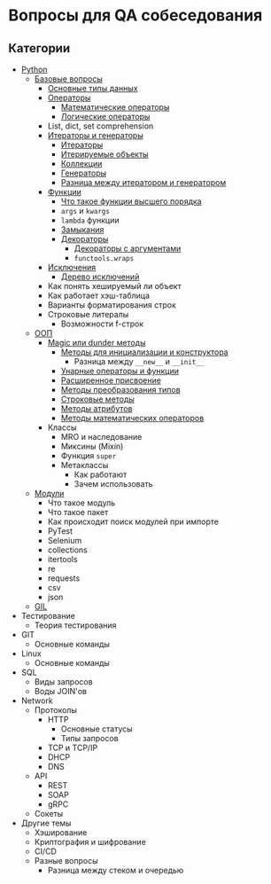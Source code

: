 # Вопросы для QA собеседования


## Категории
* [Python](/Python)
  * [Базовые вопросы](/Python/Базовые%20вопросы.md)
    * [Основные типы данных](/Python/Базовые%20вопросы.md/#основные-типы-данных)
    * [Операторы](/Python/Базовые%20вопросы.md/#операторы)
      * [Математические операторы](/Python/Базовые%20вопросы.md/#математические-операторы)
      * [Логические операторы](/Python/Базовые%20вопросы.md/#логические-операторы)
    * List, dict, set comprehension
    * [Итераторы и генераторы](/Python/Базовые%20вопросы.md/#итераторы-и-генераторы)
      * [Итераторы](/Python/Базовые%20вопросы.md/#итераторы)
      * [Итерируемые объекты](/Python/Базовые%20вопросы.md/#итерируемые-объекты)
      * [Коллекции](/Python/Базовые%20вопросы.md/#коллекции)
      * [Генераторы](/Python/Базовые%20вопросы.md/#генераторы)
      * [Разница между итератором и генератором](/Python/Базовые%20вопросы.md/#разница-между-итератором-и-генератором)
    * [Функции](/Python/Базовые%20вопросы.md/#функции)
      * [Что такое функции высшего порядка](/Python/Базовые%20вопросы.md/#что-такое-функции-высшего-порядка)
      * `args` и `kwargs`
      * `lambda` функции
      * [Замыкания](/Python/Базовые%20вопросы.md/#замыкания)
      * [Декораторы](/Python/Базовые%20вопросы.md/#декораторы)
        * [Декораторы с аргументами](/Python/Базовые%20вопросы.md/#декораторы-с-аргументами)
        * `functools.wraps`
    * [Исключения](/Python/Базовые%20вопросы.md/#исключения)
      * [Дерево исключений](/Python/Базовые%20вопросы.md/#дерево-исключений)
    * Как понять хешируемый ли объект
    * Как работает хэш-таблица
    * Варианты форматирования строк
    * Строковые литералы
      * Возможности f-строк
  * [ООП](/Python/ООП.md)
    * [Magic или dunder методы](/Python/ООП.md/#magic-или-dunder-методы)
      * [Методы для инициализации и конструктора](/Python/ООП.md/#методы-для-инициализации-и-конструктора)
        * Разница между `__new__` и `__init__`
      * [Унарные операторы и функции](/Python/ООП.md/#унарные-операторы-и-функции)
      * [Расширенное присвоение](/Python/ООП.md/#расширенное-присвоение)
      * [Методы преобразования типов](/Python/ООП.md/#методы-преобразования-типов)
      * [Строковые методы](/Python/ООП.md/#строковые-методы)
      * [Методы атрибутов](/Python/ООП.md/#методы-атрибутов)
      * [Методы математических операторов](/Python/ООП.md/#методы-математических-операторов)
    * Классы
      * MRO и наследование
      * Миксины (Mixin)
      * Функция `super`
      * Метаклассы
        * Как работают
        * Зачем использовать
  * [Модули](/Python/Модули.md)
    * Что такое модуль
    * Что такое пакет
    * Как происходит поиск модулей при импорте
    * PyTest
    * Selenium
    * collections
    * itertools
    * re
    * requests
    * csv
    * json
  * [GIL](/Python/GIL.md)
* Тестирование
  * Теория тестирования
* GIT
  * Основные команды
* Linux
  * Основные команды
* SQL
  * Виды запросов
  * Воды JOIN'ов
* Network
  * Протоколы
    * HTTP
      * Основные статусы
      * Типы запросов
    * TCP и TCP/IP
    * DHCP
    * DNS
  * API
    * REST
    * SOAP
    * gRPC
  * Сокеты
* Другие темы
  * Хэширование
  * Криптография и шифрование
  * CI/CD
  * Разные вопросы
    * Разница между стеком и очередью
